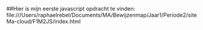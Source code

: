 ##Hier is mijn eerste javascript opdracht te vinden: 
file:///Users/raphaelrebel/Documents/MA/Bewijzenmap/Jaar1/Periode2/siteMa-cloud/F1M2JS/index.html
